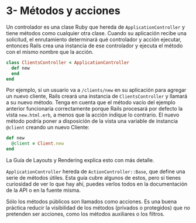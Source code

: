 # 3- Métodos y acciones

Un controlador es una clase Ruby que hereda de `ApplicationController` y tiene métodos como cualquier otra clase. Cuando su aplicación recibe una solicitud, el enrutamiento determinará qué controlador y acción ejecutar, entonces Rails crea una instancia de ese controlador y ejecuta el método con el mismo nombre que la acción.

```ruby
class ClientsController < ApplicationController
  def new
  end
end
```

Por ejemplo, si un usuario va a `/clients/new` en su aplicación para agregar un nuevo cliente, Rails creará una instancia de `ClientsController` y llamará a su nuevo método. Tenga en cuenta que el método vacío del ejemplo anterior funcionaría correctamente porque Rails procesará por defecto la vista `new.html.erb`, a menos que la acción indique lo contrario. El nuevo método podría poner a disposición de la vista una variable de instancia `@client` creando un nuevo Cliente:

```ruby
def new
  @client = Client.new
end
```

La Guía de Layouts y Rendering explica esto con más detalle.

`ApplicationController` hereda de `ActionController::Base`, que define una serie de métodos útiles. Esta guía cubre algunos de estos, pero si tienes curiosidad de ver lo que hay ahí, puedes verlos todos en la documentación de la API o en la fuente misma.

Sólo los métodos públicos son llamados como acciones. Es una buena práctica reducir la visibilidad de los métodos \(privados o protegidos\) que no pretenden ser acciones, como los métodos auxiliares o los filtros.


